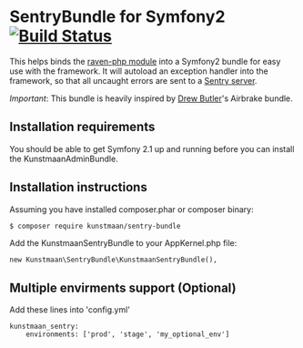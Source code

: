 SentryBundle for Symfony2 [![Build Status](https://secure.travis-ci.org/Kunstmaan/KunstmaanSentryBundle.png?branch=master)](http://travis-ci.org/Kunstmaan/KunstmaanSentryBundle)
================================

This helps binds the [raven-php module](https://github.com/getsentry/raven-php) into a Symfony2 bundle for easy use with the framework. It will autoload an exception handler into the framework, so that all uncaught errors are sent to a [Sentry server](https://www.getsentry.com).

*Important*: This bundle is heavily inspired by [Drew Butler](https://github.com/nodrew)'s Airbrake bundle.

Installation requirements
-------------------------
You should be able to get Symfony 2.1 up and running before you can install the KunstmaanAdminBundle.

Installation instructions
-------------------------
Assuming you have installed composer.phar or composer binary:

``` bash
$ composer require kunstmaan/sentry-bundle
```

Add the KunstmaanSentryBundle to your AppKernel.php file:

```
new Kunstmaan\SentryBundle\KunstmaanSentryBundle(),
```

Multiple envirments support (Optional)
--------------------------------------

Add these lines into 'config.yml'

```
kunstmaan_sentry:
    environments: ['prod', 'stage', 'my_optional_env']
```